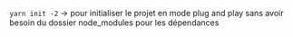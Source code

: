 `yarn init -2` -> pour initialiser le projet en mode plug and play sans avoir besoin du dossier node_modules pour les dépendances